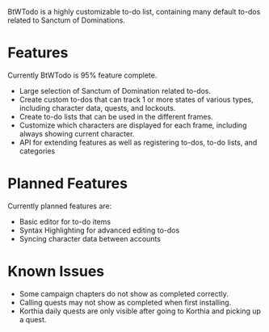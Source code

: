 BtWTodo is a highly customizable to-do list, containing many default to-dos related to Sanctum of Dominations.

# Features
Currently BtWTodo is 95% feature complete.
- Large selection of Sanctum of Domination related to-dos.
- Create custom to-dos that can track 1 or more states of various types, including character data, quests, and lockouts.
- Create to-do lists that can be used in the different frames.
- Customize which characters are displayed for each frame, including always showing current character.
- API for extending features as well as registering to-dos, to-do lists, and categories

# Planned Features
Currently planned features are:

- Basic editor for to-do items
- Syntax Highlighting for advanced editing to-dos
- Syncing character data between accounts

# Known Issues

- Some campaign chapters do not show as completed correctly.
- Calling quests may not show as completed when first installing.
- Korthia daily quests are only visible after going to Korthia and picking up a quest.
